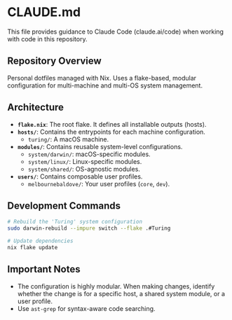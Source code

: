 
# CLAUDE.md

This file provides guidance to Claude Code (claude.ai/code) when working with code in this repository.

## Repository Overview

Personal dotfiles managed with Nix. Uses a flake-based, modular configuration for multi-machine and multi-OS system management.

## Architecture

- **`flake.nix`**: The root flake. It defines all installable outputs (hosts).
- **`hosts/`**: Contains the entrypoints for each machine configuration.
  - `turing/`: A macOS machine.
- **`modules/`**: Contains reusable system-level configurations.
  - `system/darwin/`: macOS-specific modules.
  - `system/linux/`: Linux-specific modules.
  - `system/shared/`: OS-agnostic modules.
- **`users/`**: Contains composable user profiles.
  - `melbournebaldove/`: Your user profiles (`core`, `dev`).

## Development Commands

```bash
# Rebuild the 'Turing' system configuration
sudo darwin-rebuild --impure switch --flake .#Turing

# Update dependencies
nix flake update
```

## Important Notes

- The configuration is highly modular. When making changes, identify whether the change is for a specific host, a shared system module, or a user profile.
- Use `ast-grep` for syntax-aware code searching.
